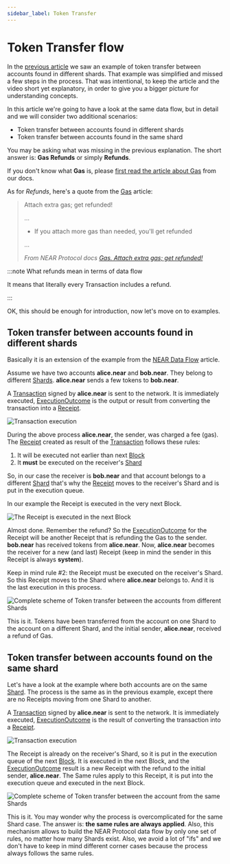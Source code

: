 ```yaml
---
sidebar_label: Token Transfer
---
```


# Token Transfer flow

In the [previous article](near-data-flow.md) we saw an example of token transfer between accounts found in different shards. That example was simplified and missed a few steps in the process. That was intentional, to keep the article and the video short yet explanatory, in order to give you a bigger picture for understanding concepts.

In this article we're going to have a look at the same data flow, but in detail and we will consider two additional scenarios:

- Token transfer between accounts found in different shards
- Token transfer between accounts found in the same shard

You may be asking what was missing in the previous explanation. The short answer is: **Gas Refunds** or simply **Refunds**.

If you don't know what **Gas** is, please [first read the article about Gas](https://docs.near.org/concepts/protocol/gas) from our docs.

As for *Refunds*, here's a quote from the [Gas](https://docs.near.org/concepts/protocol/gas) article:

> Attach extra gas; get refunded!
> 
> ...
> 
> - If you attach more gas than needed, you'll get refunded
> 
> ...
> 
> *From NEAR Protocol docs [Gas. Attach extra gas; get refunded!](https://docs.near.org/concepts/protocol/gas#attach-extra-gas-get-refunded)*


:::note What refunds mean in terms of data flow

It means that literally every Transaction includes a refund.

:::

OK, this should be enough for introduction, now let's move on to examples.


## Token transfer between accounts found in different shards

Basically it is an extension of the example from the [NEAR Data Flow](near-data-flow.md) article.

Assume we have two accounts **alice.near** and **bob.near**. They belong to different [Shards](/build/data-infrastructure/lake-data-structures/shard). **alice.near** sends a few tokens to **bob.near**.

A [Transaction](/build/data-infrastructure/lake-data-structures/transaction) signed by **alice.near** is sent to the network. It is immediately executed, [ExecutionOutcome](/build/data-infrastructure/lake-data-structures/execution-outcome) is the output or result from converting the transaction into a [Receipt](/build/data-infrastructure/lake-data-structures/receipt).

![Transaction execution](/docs/flow/03-tx-outcome-receipt.png)

During the above process **alice.near**, the sender, was charged a fee (gas). The [Receipt](/build/data-infrastructure/lake-data-structures/receipt) created as result of the [Transaction](/build/data-infrastructure/lake-data-structures/transaction) follows these rules:

1. It will be executed not earlier than next [Block](/build/data-infrastructure/lake-data-structures/block)
2. It **must** be executed on the receiver's [Shard](/build/data-infrastructure/lake-data-structures/shard)

So, in our case the receiver is **bob.near** and that account belongs to a different [Shard](/build/data-infrastructure/lake-data-structures/shard) that's why the [Receipt](/build/data-infrastructure/lake-data-structures/receipt) moves to the receiver's Shard and is put in the execution queue.

In our example the Receipt is executed in the very next Block.

![The Receipt is executed in the next Block](/docs/flow/04-send-nears-flow.png)

Almost done. Remember the refund? So the [ExecutionOutcome](/build/data-infrastructure/lake-data-structures/execution-outcome) for the Receipt will be another Receipt that is refunding the Gas to the sender. **bob.near** has received tokens from **alice.near**. Now, **alice.near** becomes the receiver for a new (and last) Receipt (keep in mind the sender in this Receipt is always **system**).

Keep in mind rule #2: the Receipt must be executed on the receiver's Shard. So this Receipt moves to the Shard where **alice.near** belongs to. And it is the last execution in this process.

![Complete scheme of Token transfer between the accounts from different Shards](/docs/flow-token-transfer/01-diff-shards-complete.png)

This is it. Tokens have been transferred from the account on one Shard to the account on a different Shard, and the initial sender, **alice.near**, received a refund of Gas.


## Token transfer between accounts found on the same shard

Let's have a look at the example where both accounts are on the same [Shard](/build/data-infrastructure/lake-data-structures/shard). The process is the same as in the previous example, except there are no Receipts moving from one Shard to another.

A [Transaction](/build/data-infrastructure/lake-data-structures/transaction) signed by **alice.near** is sent to the network. It is immediately executed, [ExecutionOutcome](/build/data-infrastructure/lake-data-structures/execution-outcome) is the result of converting the transaction into a [Receipt](/build/data-infrastructure/lake-data-structures/receipt).

![Transaction execution](/docs/flow/03-tx-outcome-receipt.png)

The Receipt is already on the receiver's Shard, so it is put in the execution queue of the next [Block](/build/data-infrastructure/lake-data-structures/block). It is executed in the next Block, and the [ExecutionOutcome](/build/data-infrastructure/lake-data-structures/execution-outcome) result is a new Receipt with the refund to the initial sender, **alice.near**. The Same rules apply to this Receipt, it is put into the execution queue and executed in the next Block.

![Complete scheme of Token transfer between the account from the same Shards](/docs/flow-token-transfer/02-same-shard-complete.png)

This is it. You may wonder why the process is overcomplicated for the same Shard case. The answer is: **the same rules are always applied**. Also, this mechanism allows to build the NEAR Protocol data flow by only one set of rules, no matter how many Shards exist. Also, we avoid a lot of "ifs" and we don't have to keep in mind different corner cases because the process always follows the same rules.


